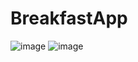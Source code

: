 # BreakfastApp

![image](https://user-images.githubusercontent.com/109075090/233984961-070c8dbf-6c7e-4d35-a803-4fc55aecbe77.png) ![image](https://user-images.githubusercontent.com/109075090/233986001-423f1f0a-5265-457e-94a9-4452ad11bf38.png)
